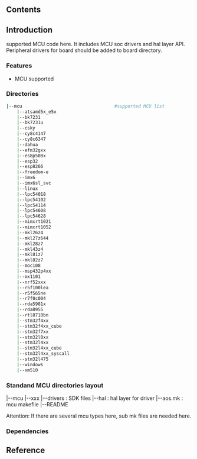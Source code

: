 ## Contents

## Introduction
supported MCU code here. It includes MCU soc drivers and hal layer API.
Peripheral drivers for board should be added to board directory.

### Features
- MCU supported

### Directories

```sh
|--mcu                                   #supported MCU list
    |--atsamd5x_e5x
    |--bk7231
    |--bk7231u
    |--csky
    |--cy8c4147
    |--cy8c6347
    |--dahua
    |--efm32gxx
    |--es8p508x
    |--esp32
    |--esp8266
    |--freedom-e
    |--imx6
    |--imx6sl_svc
    |--linux
    |--lpc54018
    |--lpc54102
    |--lpc54114
    |--lpc54608
    |--lpc54628
    |--mimxrt1021
    |--mimxrt1052
    |--mkl26z4
    |--mkl27z644
    |--mkl28z7
    |--mkl43z4
    |--mkl81z7
    |--mkl82z7
    |--moc108
    |--msp432p4xx
    |--mx1101
    |--nrf52xxx
    |--r5f100lea
    |--r5f565ne
    |--r7f0c004
    |--rda5981x
    |--rda8955
    |--rtl8710bn
    |--stm32f4xx
    |--stm32f4xx_cube
    |--stm32f7xx
    |--stm32l0xx
    |--stm32l4xx
    |--stm32l4xx_cube
    |--stm32l4xx_syscall
    |--stm32l475
    |--windows
    |--xm510
```
### Standand MCU directories layout
|--mcu
    |--xxx
        |--drivers              : SDK files
        |--hal                  : hal layer for driver
        |--aos.mk               : mcu makefile
        |--README

Attention: If there are several mcu types here, sub mk files are needed here.
### Dependencies

## Reference